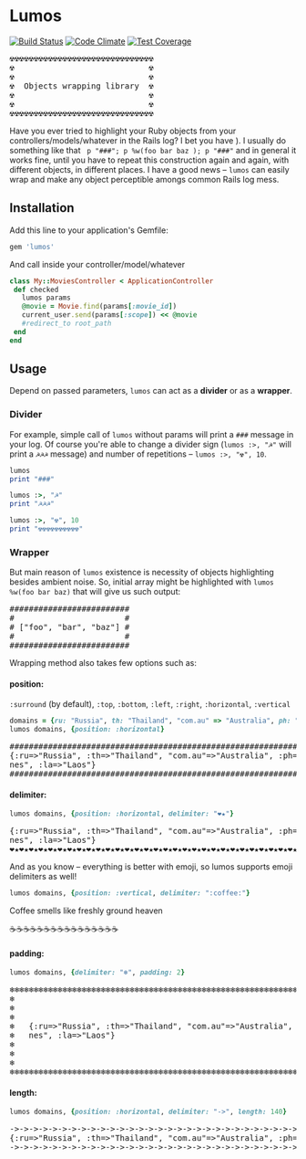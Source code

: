# Lumos

[![Build Status](https://travis-ci.org/query-string/lumos.svg)](https://travis-ci.org/query-string/lumos)
[![Code Climate](https://codeclimate.com/github/query-string/lumos/badges/gpa.svg)](https://codeclimate.com/github/query-string/lumos)
[![Test Coverage](https://codeclimate.com/github/query-string/lumos/badges/coverage.svg)](https://codeclimate.com/github/query-string/lumos)

<pre>
☢☢☢☢☢☢☢☢☢☢☢☢☢☢☢☢☢☢☢☢☢☢☢☢☢☢☢☢☢☢
☢                            ☢
☢                            ☢
☢  Objects wrapping library  ☢
☢                            ☢
☢                            ☢
☢☢☢☢☢☢☢☢☢☢☢☢☢☢☢☢☢☢☢☢☢☢☢☢☢☢☢☢☢☢
</pre>

Have you ever tried to highlight your Ruby objects from your controllers/models/whatever in the Rails log? I bet you have ). I usually do something like that ` p "###"; p %w(foo bar baz ); p "###"` and in general it works fine, until you have to repeat this construction again and again, with different objects, in different places. I have a good news – `lumos` can easily wrap and make any object perceptible amongs common Rails log mess.


## Installation

Add this line to your application's Gemfile:

```ruby
gem 'lumos'
```

And call inside your controller/model/whatever
 ```ruby
class My::MoviesController < ApplicationController
  def checked
    lumos params
    @movie = Movie.find(params[:movie_id])
    current_user.send(params[:scope]) << @movie
    #redirect_to root_path
  end
end
 ```

## Usage

Depend on passed parameters, `lumos` can act as a **divider** or as a **wrapper**.

### Divider

For example, simple call of `lumos` without params will print a `###` message in your log. Of course you're able to change a divider sign (`lumos :>, "☭"` will print a `☭☭☭` message) and number of repetitions – `lumos :>, "☢", 10`.

```ruby
lumos
print "###"

lumos :>, "☭"
print "☭☭☭"

lumos :>, "☢", 10
print "☢☢☢☢☢☢☢☢☢☢"
```

### Wrapper

But main reason of `lumos` existence is necessity of objects highlighting besides ambient noise. So, initial array might be highlighted with `lumos %w(foo bar baz)` that will give us such output:

<pre>
#########################
#                       #
# ["foo", "bar", "baz"] #
#                       #
#########################
</pre>

Wrapping method also takes few options such as:

#### position:

`:surround` (by default), `:top`, `:bottom`, `:left`, `:right`, `:horizontal`, `:vertical`

```ruby
domains = {ru: "Russia", th: "Thailand", "com.au" => "Australia", ph: "Philippines", la: "Laos"}
lumos domains, {position: :horizontal}
```

<pre>
######################################################################
{:ru=>"Russia", :th=>"Thailand", "com.au"=>"Australia", :ph=>"Philippi
nes", :la=>"Laos"}
######################################################################
</pre>

#### delimiter:

```ruby
lumos domains, {position: :horizontal, delimiter: "❤★"}
```

<pre>
{:ru=>"Russia", :th=>"Thailand", "com.au"=>"Australia", :ph=>"Philippi
nes", :la=>"Laos"}
❤★❤★❤★❤★❤★❤★❤★❤★❤★❤★❤★❤★❤★❤★❤★❤★❤★❤★❤★❤★❤★❤★❤★❤★❤★❤★❤★❤★❤★❤★❤★❤★❤★❤★❤★
</pre>

And as you know – everything is better with emoji, so lumos supports emoji delimiters as well!

```ruby
lumos domains, {position: :vertical, delimiter: ":coffee:"}
```

Coffee smells like freshly ground heaven

:coffee::coffee::coffee::coffee::coffee::coffee::coffee::coffee::coffee::coffee::coffee::coffee::coffee::coffee::coffee::coffee:

#### padding:

```ruby
lumos domains, {delimiter: "❄", padding: 2}
```

<pre>
❄❄❄❄❄❄❄❄❄❄❄❄❄❄❄❄❄❄❄❄❄❄❄❄❄❄❄❄❄❄❄❄❄❄❄❄❄❄❄❄❄❄❄❄❄❄❄❄❄❄❄❄❄❄❄❄❄❄❄❄❄❄❄❄❄❄❄❄❄❄❄❄❄❄❄❄❄❄
❄                                                                            ❄
❄                                                                            ❄
❄                                                                            ❄
❄   {:ru=>"Russia", :th=>"Thailand", "com.au"=>"Australia", :ph=>"Philippi   ❄
❄   nes", :la=>"Laos"}                                                       ❄
❄                                                                            ❄
❄                                                                            ❄
❄                                                                            ❄
❄❄❄❄❄❄❄❄❄❄❄❄❄❄❄❄❄❄❄❄❄❄❄❄❄❄❄❄❄❄❄❄❄❄❄❄❄❄❄❄❄❄❄❄❄❄❄❄❄❄❄❄❄❄❄❄❄❄❄❄❄❄❄❄❄❄❄❄❄❄❄❄❄❄❄❄❄❄
</pre>

#### length:

```ruby
lumos domains, {position: :horizontal, delimiter: "->", length: 140}
```

<pre>
->->->->->->->->->->->->->->->->->->->->->->->->->->->->->->->->->->->->->->->->->->->->
{:ru=>"Russia", :th=>"Thailand", "com.au"=>"Australia", :ph=>"Philippines", :la=>"Laos"}
->->->->->->->->->->->->->->->->->->->->->->->->->->->->->->->->->->->->->->->->->->->->
</pre>
